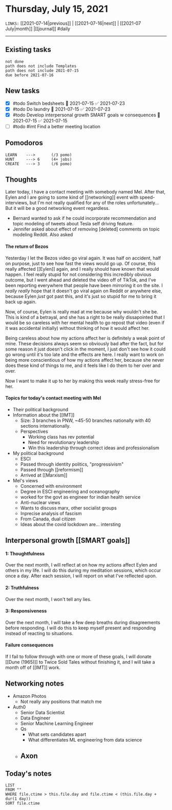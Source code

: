 # Thursday, July 15, 2021
`LINKS:` [[2021-07-14|previous]] | [[2021-07-16|next]] | [[2021-07 July|month]] |[[journal]] 
#daily

---
## Existing tasks
```tasks
not done
path does not include Templates
path does not include 2021-07-15
due before 2021-07-16
```

## New tasks
- [x] #todo Switch bedsheets 📅 2021-07-15 ✅ 2021-07-23
- [x] #todo Do laundry 📅 2021-07-15 ✅ 2021-07-23
- [x] #todo Develop interpersonal growth SMART goals w consequences 📅 2021-07-15 ✅ 2021-07-15
- [ ] #todo #imt Find a better meeting location

## Pomodoros
```
LEARN    ---> 		(/3 pomo)
HUNT     ---> 6		(4+ jobs)
CREATE   ---> 3		(/6 pomo)
```

## Thoughts
Later today, I have a contact meeting with somebody named Mel. After that, Eylen and I are going to some kind of [[networking]] event with speed-interviews, but I'm not really qualified for any of the roles unfortunately... But it will be a good networking event regardless.

- Bernard wanted to ask if he could incorporate recommendation and topic modeling of tweets about Tesla self driving feature. 
- Jennifer asked about effect of removing [deleted] comments on topic modeling Reddit. Also asked 

#### The return of Bezos
Yesterday I let the Bezos video go viral again. It was half on accident, half on purpose, just to see how fast the views would go up. Of course, this really affected [[Eylen]] again, and I really should have known that would happen. I feel really stupid for not considering this incredibly obvious outcome, but I went ahead and deleted the video off of TikTok, and I've been reporting everywhere that people have been mirroring it on the site. I *really really* hope that it doesn't go viral again on Reddit or anywhere else, because Eylen *just* got past this, and it's just so stupid for me to bring it back up again. 

Now, of course, Eylen is really mad at me because why wouldn't she be. This is kind of a betrayal, and she has a right to be really dissapointed that I would be so careless with her mental health to go repost that video (even if it was accidental initially) without thinking of how it would affect her.

Being careless about how my actions affect her is definitely a weak point of mine. These decisions always seem so obviously bad after the fact, but for some reason it just doesn't click in the moment, I just don't see how it could go wrong until it's too late and the effects are here. I really want to work on being more conscientious of how my actions affect her, because she never does these kind of things to me, and it feels like I do them to her over and over. 

Now I want to make it up to her by making this week really stress-free for her.

#### Topics for today's contact meeting with Mel
- Their political background
- Information about the [[IMT]]
	- Size: 3 branches in PNW, ~45-50 branches nationally with 40 sections internationally. 
	- Perspectives
		- Working class has rev potential
		- Need for revolutionary leadership
		- Win this leadership through correct ideas and professionalism
- My political background
	- ESCI
	- Passed through identity politics, "progressivism"
	- Passed through [[reformism]]
	- Arrived at [[Marxism]]
- Mel's views
	- Concerned with environment
	- Degree in ESCI engineering and oceanography
	- worked for the govt as engineer for indian health service
	- Anti-nuclear views
	- Wants to discuss marx, other socialist groups
	- Inprecise analysis of fascism
	- From Canada, dual citizen
	- Ideas about the covid lockdown are... intersting

## Interpersonal growth [[SMART goals]]
#### 1: Thoughtfulness
Over the next month, I will reflect at on how my actions affect Eylen and others in my life. I will do this during my meditation sessions, which occur once a day. After each session, I will report on what I've reflected upon. 

#### 2: Truthfulness
Over the next month, I won't tell any lies. 

#### 3: Responsiveness
Over the next month, I will take a few deep breaths during disagreements before responding. I will do this to keep myself present and responding instead of reacting to situations.

#### Failure consequences
If I fail to follow through with one or more of these goals, I will donate [[Dune (1965)]] to Twice Sold Tales without finishing it, and I will take a month off of [[IMT]] work. 

## Networking notes
- Amazon Photos
	- Not really any positions that match me
- Auth0
	- Senior Data Scientist
	- Data Engineer
	- Senior Machine Learning Engineer
	- Qs
		- What sets candidates apart
		- What differentiates ML engineering from data science
	- Axon
		- 

## Today's notes
```dataview
LIST 
FROM ""
WHERE file.ctime > this.file.day and file.ctime < (this.file.day + dur(1 day))
SORT file.ctime
```
